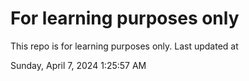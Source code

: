 # For learning purposes only
This repo is for learning purposes only.
Last updated at

Sunday, April 7, 2024 1:25:57 AM

